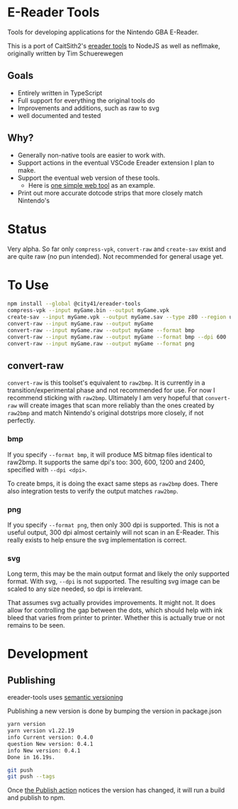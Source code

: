 # E-Reader Tools

Tools for developing applications for the Nintendo GBA E-Reader.

This is a port of CaitSith2's [ereader tools](https://caitsith2.com/ereader/devtools.htm) to NodeJS as well as neflmake, originally written by Tim Schuerewegen

## Goals

- Entirely written in TypeScript
- Full support for everything the original tools do
- Improvements and additions, such as raw to svg
- well documented and tested

## Why?

- Generally non-native tools are easier to work with.
- Support actions in the eventual VSCode Ereader extension I plan to make.
- Support the eventual web version of these tools.
  - Here is [one simple web tool](https://www.retrodotcards.com/tools/convert-raw) as an example.
- Print out more accurate dotcode strips that more closely match Nintendo's

# Status

Very alpha. So far only `compress-vpk`, `convert-raw` and `create-sav` exist and are quite raw (no pun intended). Not recommended for general usage yet.

# To Use

```bash
npm install --global @city41/ereader-tools
compress-vpk --input myGame.bin --output myGame.vpk
create-sav --input myGame.vpk --output myGame.sav --type z80 --region us
convert-raw --input myGame.raw --output myGame
convert-raw --input myGame.raw --output myGame --format bmp
convert-raw --input myGame.raw --output myGame --format bmp --dpi 600
convert-raw --input myGame.raw --output myGame --format png
```

## convert-raw

`convert-raw` is this toolset's equivalent to `raw2bmp`. It is currently in a transition/experimental phase and not recommended for use. For now I recommend sticking with `raw2bmp`. Ultimately I am very hopeful that `convert-raw` will create images that scan more reliably than the ones created by `raw2bmp` and match Nintendo's original dotstrips more closely, if not perfectly.

### bmp

If you specify `--format bmp`, it will produce MS bitmap files identical to raw2bmp. It supports the same dpi's too: 300, 600, 1200 and 2400, specified with `--dpi <dpi>`.

To create bmps, it is doing the exact same steps as `raw2bmp` does. There also integration tests to verify the output matches `raw2bmp`.

### png

If you specify `--format png`, then only 300 dpi is supported. This is not a useful output, 300 dpi almost certainly will not scan in an E-Reader. This really exists to help ensure the svg implementation is correct.

### svg

Long term, this may be the main output format and likely the only supported format. With svg, `--dpi` is not supported. The resulting svg image can be scaled to any size needed, so dpi is irrelevant.

That assumes svg actually provides improvements. It might not. It does allow for controlling the gap between the dots, which should help with ink bleed that varies from printer to printer. Whether this is actually true or not remains to be seen.

# Development

## Publishing

ereader-tools uses [semantic versioning](https://semver.org/)

Publishing a new version is done by bumping the version in package.json

```bash
yarn version
yarn version v1.22.19
info Current version: 0.4.0
question New version: 0.4.1
info New version: 0.4.1
Done in 16.19s.

git push
git push --tags
```

Once [the Publish action](https://github.com/city41/ereader-tools/actions/workflows/publish.yml) notices the version has changed, it will run a build and publish to npm.
